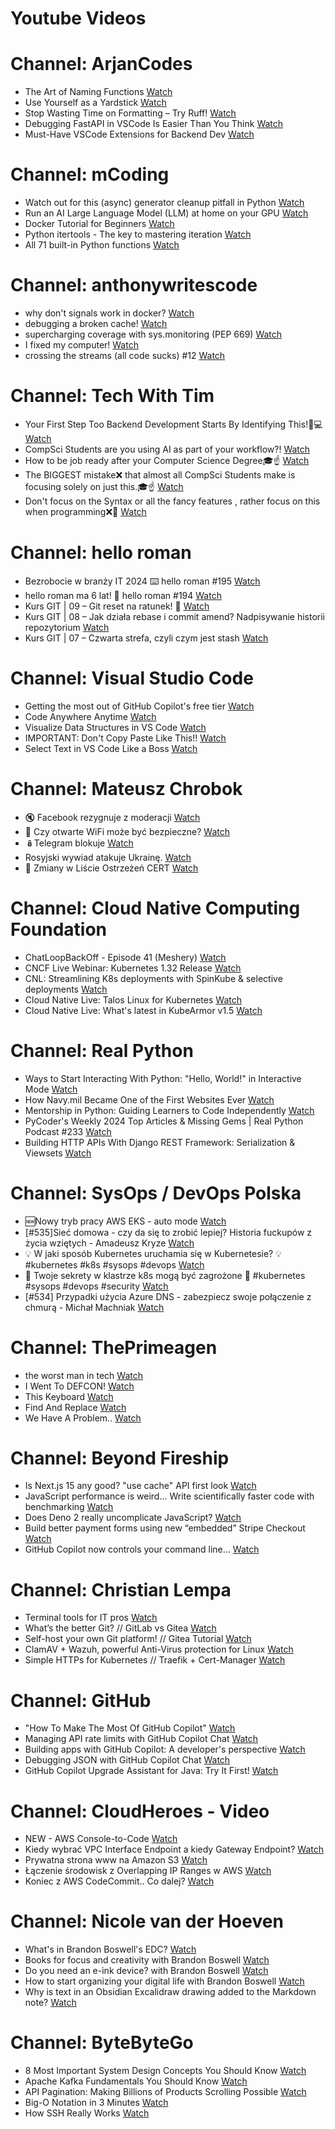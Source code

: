 
Youtube Videos
==============

# Channel: ArjanCodes
  
 - The Art of Naming Functions  [Watch](https://youtu.be/PyXRt_nuY80)  
 - Use Yourself as a Yardstick  [Watch](https://youtu.be/qBbmhIs_Tgo)  
 - Stop Wasting Time on Formatting – Try Ruff!  [Watch](https://youtu.be/QihjFTSdzqM)  
 - Debugging FastAPI in VSCode Is Easier Than You Think  [Watch](https://youtu.be/C-bie4ZY_o0)  
 - Must-Have VSCode Extensions for Backend Dev  [Watch](https://youtu.be/jSQZ5u-JBVM)
# Channel: mCoding
  
 - Watch out for this (async) generator cleanup pitfall in Python  [Watch](https://youtu.be/N56Jrqc7SBk)  
 - Run an AI Large Language Model (LLM) at home on your GPU  [Watch](https://youtu.be/RejIVgfER-4)  
 - Docker Tutorial for Beginners  [Watch](https://youtu.be/b0HMimUb4f0)  
 - Python itertools - The key to mastering iteration  [Watch](https://youtu.be/1p7xa_BHYDs)  
 - All 71 built-in Python functions  [Watch](https://youtu.be/7Qu_KXc7xSI)
# Channel: anthonywritescode
  
 - why don't signals work in docker?  [Watch](https://youtu.be/0pQxONR73f8)  
 - debugging a broken cache!  [Watch](https://youtu.be/bhUk7Vog108)  
 - supercharging coverage with sys.monitoring (PEP 669)  [Watch](https://youtu.be/_JwwSVPg9RI)  
 - I fixed my computer!  [Watch](https://youtu.be/mUir3YYBudI)  
 - crossing the streams (all code sucks) #12  [Watch](https://youtu.be/bOKt0DnttxI)
# Channel: Tech With Tim
  
 - Your First Step Too Backend Development Starts By Identifying This!🤞💻  [Watch](https://youtu.be/ysWPrgIbMNQ)  
 - CompSci Students are you using AI as part of your workflow?!  [Watch](https://youtu.be/xy-yfmsXKwI)  
 - How to be job ready after your Computer Science Degree🎓☝️  [Watch](https://youtu.be/oUogYblpB9E)  
 - The BIGGEST mistake❌ that almost all CompSci Students make is focusing solely on just this.🎓☝️  [Watch](https://youtu.be/OE-SFJEil0s)  
 - Don't focus on the Syntax or all the fancy features , rather focus on this when programming❌🤝  [Watch](https://youtu.be/A51gXc2oTv8)
# Channel: hello roman
  
 - Bezrobocie w branży IT 2024 ⌨️ hello roman #195  [Watch](https://youtu.be/3A0h9uNj0Z4)  
 - hello roman ma 6 lat!  🎉  hello roman #194  [Watch](https://youtu.be/2VcweF4sVRE)  
 - Kurs GIT | 09 – Git reset na ratunek! 🛟  [Watch](https://youtu.be/vri36csppEY)  
 - Kurs GIT | 08 – Jak działa rebase i commit amend? Nadpisywanie historii repozytorium  [Watch](https://youtu.be/4GKI4Gz97TE)  
 - Kurs GIT | 07 – Czwarta strefa, czyli czym jest stash  [Watch](https://youtu.be/T9n2tF60cY0)
# Channel: Visual Studio Code
  
 - Getting the most out of GitHub Copilot's free tier  [Watch](https://youtu.be/z7JVTxiVcNk)  
 - Code Anywhere Anytime  [Watch](https://youtu.be/xhyj_M-pLD8)  
 - Visualize Data Structures in VS Code  [Watch](https://youtu.be/3O6BFlOiFRg)  
 - IMPORTANT: Don't Copy Paste Like This!!  [Watch](https://youtu.be/aG_86XkrGqY)  
 - Select Text in VS Code Like a Boss  [Watch](https://youtu.be/cLxrXSrYTKs)
# Channel: Mateusz Chrobok
  
 - 🔇 Facebook rezygnuje z moderacji  [Watch](https://youtu.be/7dz3kttAnl4)  
 - 📡 Czy otwarte WiFi może być bezpieczne?  [Watch](https://youtu.be/DKDzjWyDQqM)  
 - 🪆Telegram blokuje  [Watch](https://youtu.be/XoJEjDSqx2c)  
 - Rosyjski wywiad atakuje Ukrainę.  [Watch](https://youtu.be/HBgvgQIuH7k)  
 - 📜 Zmiany w Liście Ostrzeżeń CERT  [Watch](https://youtu.be/N-mMftT4rF4)
# Channel: Cloud Native Computing Foundation
  
 - ChatLoopBackOff - Episode 41 (Meshery)  [Watch](https://youtu.be/d2E4qDd3_Aw)  
 - CNCF Live Webinar: Kubernetes 1.32 Release  [Watch](https://youtu.be/xf1nCvmVnhE)  
 - CNL: Streamlining K8s deployments with SpinKube & selective deployments  [Watch](https://youtu.be/Yl5JR1Xz0pA)  
 - Cloud Native Live: Talos Linux for Kubernetes  [Watch](https://youtu.be/9H5mihhi7UM)  
 - Cloud Native Live: What's latest in KubeArmor v1.5  [Watch](https://youtu.be/OUNEu3h2V3c)
# Channel: Real Python
  
 - Ways to Start Interacting With Python: "Hello, World!" in Interactive Mode  [Watch](https://youtu.be/wcnYLsxJmLE)  
 - How Navy.mil Became One of the First Websites Ever  [Watch](https://youtu.be/vkM1RuQFTqQ)  
 - Mentorship in Python: Guiding Learners to Code Independently  [Watch](https://youtu.be/TatE5wahM-s)  
 - PyCoder's Weekly 2024 Top Articles & Missing Gems | Real Python Podcast #233  [Watch](https://youtu.be/jpSBxkuyh4o)  
 - Building HTTP APIs With Django REST Framework: Serialization & Viewsets  [Watch](https://youtu.be/hZskpnk6iDQ)
# Channel: SysOps / DevOps Polska
  
 - 🆕Nowy tryb pracy AWS EKS - auto mode  [Watch](https://youtu.be/jJGlJ0h-P4E)  
 - [#535]Sieć domowa - czy da się to zrobić lepiej? Historia fuckupów z życia wziętych - Amadeusz Kryze  [Watch](https://youtu.be/10t-o_G_2VA)  
 - 💡 W jaki sposób Kubernetes uruchamia się w Kubernetesie? 💡#kubernetes #k8s #sysops #devops  [Watch](https://youtu.be/6_QYiZbJs7c)  
 - 🚧 Twoje sekrety w klastrze k8s mogą być zagrożone 🚧 #kubernetes #sysops #devops #security  [Watch](https://youtu.be/hqyWMd4I3Gg)  
 - [#534] Przypadki użycia Azure DNS - zabezpiecz swoje połączenie z chmurą - Michał Machniak  [Watch](https://youtu.be/V0cuvMy66bU)
# Channel: ThePrimeagen
  
 - the worst man in tech  [Watch](https://youtu.be/A_XGsAl-LqY)  
 - I Went To DEFCON!  [Watch](https://youtu.be/GwcFxTuMYmU)  
 - This Keyboard  [Watch](https://youtu.be/dhuX9t2j5Hc)  
 - Find And Replace  [Watch](https://youtu.be/v2a6Nv7RSd0)  
 - We Have A Problem..  [Watch](https://youtu.be/1-0r90bm6CE)
# Channel: Beyond Fireship
  
 - Is Next.js 15 any good? "use cache" API first look  [Watch](https://youtu.be/xWkozeculPo)  
 - JavaScript performance is weird... Write scientifically faster code with benchmarking  [Watch](https://youtu.be/_pWA4rbzvIg)  
 - Does Deno 2 really uncomplicate JavaScript?  [Watch](https://youtu.be/8IHhvkaVqVE)  
 - Build better payment forms using new “embedded” Stripe Checkout  [Watch](https://youtu.be/7WFXl4-aCxs)  
 - GitHub Copilot now controls your command line...  [Watch](https://youtu.be/P8MfgV9us4o)
# Channel: Christian Lempa
  
 - Terminal tools for IT pros  [Watch](https://youtu.be/79rmEOrd5u8)  
 - What’s the better Git? // GitLab vs Gitea  [Watch](https://youtu.be/SpXAdOeE1YU)  
 - Self-host your own Git platform! // Gitea Tutorial  [Watch](https://youtu.be/Kg0ct2lBUVg)  
 - ClamAV + Wazuh, powerful Anti-Virus protection for Linux  [Watch](https://youtu.be/9e45TQ61H14)  
 - Simple HTTPs for Kubernetes // Traefik + Cert-Manager  [Watch](https://youtu.be/vJweuU6Qrgo)
# Channel: GitHub
  
 - "How To Make The Most Of GitHub Copilot"  [Watch](https://youtu.be/mUFYfwzmxBU)  
 - Managing API rate limits with GitHub Copilot Chat  [Watch](https://youtu.be/lJCvN_XJgg4)  
 - Building apps with GitHub Copilot: A developer's perspective  [Watch](https://youtu.be/bsSAywnqptc)  
 - Debugging JSON with GitHub Copilot Chat  [Watch](https://youtu.be/KA2aPz6-gLs)  
 - GitHub Copilot Upgrade Assistant for Java: Try It First!  [Watch](https://youtu.be/TRPKspCqN78)
# Channel: CloudHeroes - Video
  
 - NEW - AWS Console-to-Code  [Watch](https://youtu.be/_usWUKodGy8)  
 - Kiedy wybrać VPC Interface Endpoint a kiedy Gateway Endpoint?  [Watch](https://youtu.be/viF5pT-HReI)  
 - Prywatna strona www na Amazon S3  [Watch](https://youtu.be/483QNc4XXBc)  
 - Łączenie środowisk z Overlapping IP Ranges w AWS  [Watch](https://youtu.be/71qb57dMMFs)  
 - Koniec z AWS CodeCommit.. Co dalej?  [Watch](https://youtu.be/fkggBFBDOVk)
# Channel: Nicole van der Hoeven
  
 - What's in Brandon Boswell's EDC?  [Watch](https://youtu.be/Noswl0jCA4k)  
 - Books for focus and creativity with Brandon Boswell  [Watch](https://youtu.be/Ugc4U8Rx7RM)  
 - Do you need an e-ink device? with Brandon Boswell  [Watch](https://youtu.be/uUKPV6mWMFM)  
 - How to start organizing your digital life with Brandon Boswell  [Watch](https://youtu.be/Ykhyw3T3ICU)  
 - Why is text in an Obsidian Excalidraw drawing added to the Markdown note?  [Watch](https://youtu.be/HG5IuDIWHgY)
# Channel: ByteByteGo
  
 - 8 Most Important System Design Concepts You Should Know  [Watch](https://youtu.be/BTjxUS_PylA)  
 - Apache Kafka Fundamentals You Should Know  [Watch](https://youtu.be/-RDyEFvnTXI)  
 - API Pagination: Making Billions of Products Scrolling Possible  [Watch](https://youtu.be/14K_a2kKTxU)  
 - Big-O Notation in 3 Minutes  [Watch](https://youtu.be/x2CRZaN2xgM)  
 - How SSH Really Works  [Watch](https://youtu.be/rlMfRa7vfO8)
